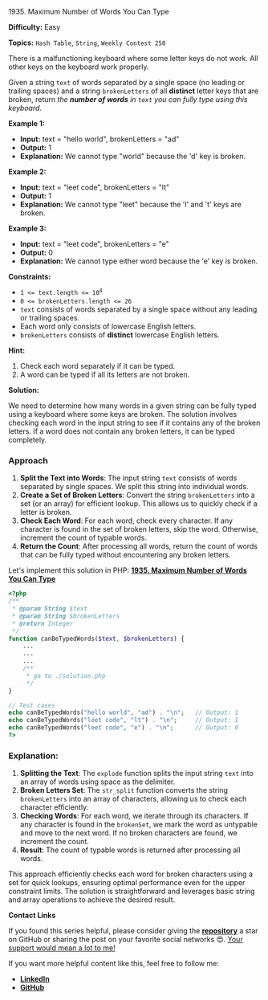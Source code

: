 1935\. Maximum Number of Words You Can Type

**Difficulty:** Easy

**Topics:** `Hash Table`, `String`, `Weekly Contest 250`

There is a malfunctioning keyboard where some letter keys do not work. All other keys on the keyboard work properly.

Given a string `text` of words separated by a single space (no leading or trailing spaces) and a string `brokenLetters` of all **distinct** letter keys that are broken, return _the **number of words** in `text` you can fully type using this keyboard_.

**Example 1:**

- **Input:** text = "hello world", brokenLetters = "ad"
- **Output:** 1
- **Explanation:** We cannot type "world" because the 'd' key is broken.

**Example 2:**

- **Input:** text = "leet code", brokenLetters = "lt"
- **Output:** 1
- **Explanation:** We cannot type "leet" because the 'l' and 't' keys are broken.

**Example 3:**

- **Input:** text = "leet code", brokenLetters = "e"
- **Output:** 0
- **Explanation:** We cannot type either word because the 'e' key is broken.

**Constraints:**

- <code>1 <= text.length <= 10<sup>4</sup></code>
- `0 <= brokenLetters.length <= 26`
- `text` consists of words separated by a single space without any leading or trailing spaces.
- Each word only consists of lowercase English letters.
- `brokenLetters` consists of **distinct** lowercase English letters.


**Hint:**
1. Check each word separately if it can be typed.
2. A word can be typed if all its letters are not broken.






**Solution:**

We need to determine how many words in a given string can be fully typed using a keyboard where some keys are broken. The solution involves checking each word in the input string to see if it contains any of the broken letters. If a word does not contain any broken letters, it can be typed completely.

### Approach
1. **Split the Text into Words**: The input string `text` consists of words separated by single spaces. We split this string into individual words.
2. **Create a Set of Broken Letters**: Convert the string `brokenLetters` into a set (or an array) for efficient lookup. This allows us to quickly check if a letter is broken.
3. **Check Each Word**: For each word, check every character. If any character is found in the set of broken letters, skip the word. Otherwise, increment the count of typable words.
4. **Return the Count**: After processing all words, return the count of words that can be fully typed without encountering any broken letters.

Let's implement this solution in PHP: **[1935. Maximum Number of Words You Can Type](https://github.com/mah-shamim/leet-code-in-php/tree/main/algorithms/001935-maximum-number-of-words-you-can-type/solution.php)**

```php
<?php
/**
 * @param String $text
 * @param String $brokenLetters
 * @return Integer
 */
function canBeTypedWords($text, $brokenLetters) {
    ...
    ...
    ...
    /**
     * go to ./solution.php
     */
}

// Test cases
echo canBeTypedWords("hello world", "ad") . "\n";   // Output: 1
echo canBeTypedWords("leet code", "lt") . "\n";     // Output: 1
echo canBeTypedWords("leet code", "e") . "\n";      // Output: 0
?>
```

### Explanation:

1. **Splitting the Text**: The `explode` function splits the input string `text` into an array of words using space as the delimiter.
2. **Broken Letters Set**: The `str_split` function converts the string `brokenLetters` into an array of characters, allowing us to check each character efficiently.
3. **Checking Words**: For each word, we iterate through its characters. If any character is found in the `brokenSet`, we mark the word as untypable and move to the next word. If no broken characters are found, we increment the count.
4. **Result**: The count of typable words is returned after processing all words.

This approach efficiently checks each word for broken characters using a set for quick lookups, ensuring optimal performance even for the upper constraint limits. The solution is straightforward and leverages basic string and array operations to achieve the desired result.

**Contact Links**

If you found this series helpful, please consider giving the **[repository](https://github.com/mah-shamim/leet-code-in-php)** a star on GitHub or sharing the post on your favorite social networks 😍. [Your support would mean a lot to me!](https://jackaltimer.com/hzk8jsphf8?key=5ba736283dafd7f94a84865e3cc3d775)

If you want more helpful content like this, feel free to follow me:

- **[LinkedIn](https://www.linkedin.com/in/arifulhaque/)**
- **[GitHub](https://github.com/mah-shamim)**